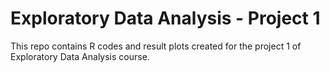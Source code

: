 Exploratory Data Analysis - Project 1
====

This repo contains R codes and result plots created for the project 1 of Exploratory Data Analysis course. 

